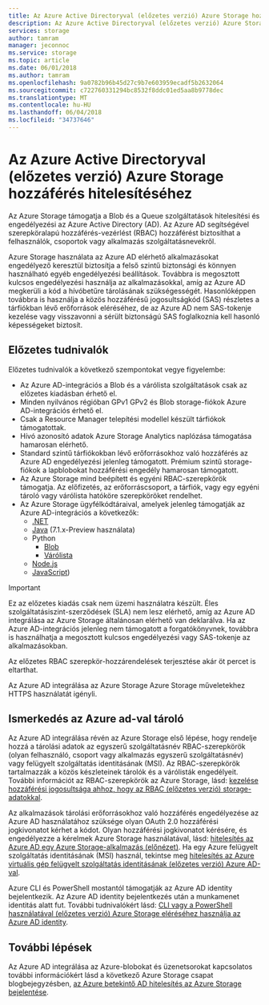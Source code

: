 ```yaml
---
title: Az Azure Active Directoryval (előzetes verzió) Azure Storage hozzáférés hitelesítéséhez |} Microsoft Docs
description: Az Azure Active Directoryval (előzetes verzió) Azure Storage hozzáférés hitelesítéséhez.
services: storage
author: tamram
manager: jeconnoc
ms.service: storage
ms.topic: article
ms.date: 06/01/2018
ms.author: tamram
ms.openlocfilehash: 9a0782b96b45d27c9b7e603959ecadf5b2632064
ms.sourcegitcommit: c722760331294bc8532f8ddc01ed5aa8b9778dec
ms.translationtype: MT
ms.contentlocale: hu-HU
ms.lasthandoff: 06/04/2018
ms.locfileid: "34737646"
---
```

# <a name="authenticate-access-to-azure-storage-using-azure-active-directory-preview"></a>Az Azure Active Directoryval (előzetes verzió) Azure Storage hozzáférés hitelesítéséhez

Az Azure Storage támogatja a Blob és a Queue szolgáltatások hitelesítési és engedélyezési az Azure Active Directory (AD). Az Azure AD segítségével szerepköralapú hozzáférés-vezérlést (RBAC) hozzáférést biztosíthat a felhasználók, csoportok vagy alkalmazás szolgáltatásnevekről. 

Azure Storage használata az Azure AD elérhető alkalmazásokat engedélyező keresztül biztosítja a felső szintű biztonsági és könnyen használható egyéb engedélyezési beállítások. Továbbra is megosztott kulcsos engedélyezési használja az alkalmazásokkal, amíg az Azure AD megkerüli a kód a hívóbetűre tárolásának szükségességét. Hasonlóképpen továbbra is használja a közös hozzáférésű jogosultságkód (SAS) részletes a tárfiókban lévő erőforrások eléréséhez, de az Azure AD nem SAS-tokenje kezelése vagy visszavonni a sérült biztonságú SAS foglalkoznia kell hasonló képességeket biztosít.

## <a name="about-the-preview"></a>Előzetes tudnivalók

Előzetes tudnivalók a következő szempontokat vegye figyelembe:

- Az Azure AD-integrációs a Blob és a várólista szolgáltatások csak az előzetes kiadásban érhető el.
- Minden nyilvános régióban GPv1 GPv2 és Blob storage-fiókok Azure AD-integrációs érhető el. 
- Csak a Resource Manager telepítési modellel készült tárfiókok támogatottak. 
- Hívó azonosító adatok Azure Storage Analytics naplózása támogatása hamarosan elérhető.
- Standard szintű tárfiókokban lévő erőforrásokhoz való hozzáférés az Azure AD engedélyezési jelenleg támogatott. Prémium szintű storage-fiókok a lapblobokat hozzáférési engedély hamarosan támogatott.
- Az Azure Storage mind beépített és egyéni RBAC-szerepkörök támogatja. Az előfizetés, az erőforráscsoport, a tárfiók, vagy egy egyéni tároló vagy várólista hatóköre szerepköröket rendelhet.
- Az Azure Storage ügyfélkódtáraival, amelyek jelenleg támogatják az Azure AD-integrációs a következők:
    - [.NET](https://www.nuget.org/packages/WindowsAzure.Storage/9.2.0)
    - [Java](http://mvnrepository.com/artifact/com.microsoft.azure/azure-storage) (7.1.x-Preview használata)
    - Python
        - [Blob](https://github.com/Azure/azure-storage-python/releases/tag/v1.2.0rc1-blob)
        - [Várólista](https://github.com/Azure/azure-storage-python/releases/tag/v1.2.0rc1-queue)
    - [Node.js](https://www.npmjs.com/package/azure-storage)
    - [JavaScript](https://aka.ms/downloadazurestoragejs))

> [!IMPORTANT]
> Ez az előzetes kiadás csak nem üzemi használatra készült. Éles szolgáltatásiszint-szerződések (SLA) nem lesz elérhető, amíg az Azure AD integrálása az Azure Storage általánosan elérhető van deklarálva. Ha az Azure AD-integrációs jelenleg nem támogatott a forgatókönyvnek, továbbra is használhatja a megosztott kulcsos engedélyezési vagy SAS-tokenje az alkalmazásokban.
>
> Az előzetes RBAC szerepkör-hozzárendelések terjesztése akár öt percet is eltarthat.
>
> Az Azure AD integrálása az Azure Storage Azure Storage műveletekhez HTTPS használatát igényli.

## <a name="get-started-with-azure-ad-for-storage"></a>Ismerkedés az Azure ad-val tároló

Az Azure AD integrálása révén az Azure Storage első lépése, hogy rendelje hozzá a tárolási adatok az egyszerű szolgáltatásnév RBAC-szerepkörök (olyan felhasználó, csoport vagy alkalmazás egyszerű szolgáltatásnév) vagy felügyelt szolgáltatás identitásának (MSI). Az RBAC-szerepkörök tartalmazzák a közös készleteinek tárolók és a várólisták engedélyeit. További információt az RBAC-szerepkörök az Azure Storage, lásd: [kezelése hozzáférési jogosultsága ahhoz, hogy az RBAC (előzetes verzió) storage-adatokkal](storage-auth-aad-rbac.md).

Az alkalmazások tárolási erőforrásokhoz való hozzáférés engedélyezése az Azure AD használatához szüksége olyan OAuth 2.0 hozzáférési jogkivonatot kérhet a kódot. Olyan hozzáférési jogkivonatot kérésére, és engedélyezze a kérelmek Azure Storage használatával, lásd: [hitelesítés az Azure AD egy Azure Storage-alkalmazás (előnézet)](storage-auth-aad-app.md). Ha egy Azure felügyelt szolgáltatás identitásának (MSI) használ, tekintse meg [hitelesítés az Azure virtuális gép felügyelt szolgáltatás identitásának (előzetes verzió) Azure AD-val](storage-auth-aad-msi.md).

Azure CLI és PowerShell mostantól támogatják az Azure AD identity bejelentkezik. Az Azure AD identity bejelentkezés után a munkamenet identitás alatt fut. További tudnivalókért lásd: [CLI vagy a PowerShell használatával (előzetes verzió) Azure Storage eléréséhez használja az Azure AD identity](storage-auth-aad-script.md).

## <a name="next-steps"></a>További lépések

Az Azure AD integrálása az Azure-blobokat és üzenetsorokat kapcsolatos további információkért lásd a következő Azure Storage csapat blogbejegyzésben, [az Azure betekintő AD hitelesítés az Azure Storage bejelentése](https://azure.microsoft.com/blog/announcing-the-preview-of-aad-authentication-for-storage/).
